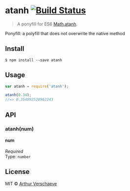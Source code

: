 # atanh [![Build Status](https://travis-ci.org/arthurvr/atanh.svg?branch=master)](https://travis-ci.org/arthurvr/atanh)

> A ponyfill for ES6 [Math.atanh](https://developer.mozilla.org/en-US/docs/Web/JavaScript/Reference/Global_Objects/Math/atanh).

Ponyfill: a polyfill that does not overwrite the native method

## Install

```
$ npm install --save atanh
```


## Usage

```js
var atanh = require('atanh');

atanh(0.34);
//=> 0.354092528962243
```


## API

### atanh(num)

#### num 

*Required*  
Type: `number`


## License

MIT © [Arthur Verschaeve](http://arthurverschaeve.be)

